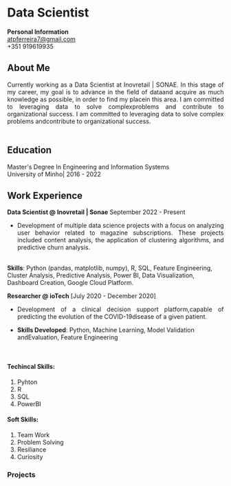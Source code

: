 # Data Scientist 

**Personal Information** <br>
atpferreira7@gmail.com <br>
+351 919619935

## About Me
 <div style="text-align: justify;">Currently working as a Data Scientist at Inovretail | SONAE.
In this stage of my career, my goal is to advance in the field of dataand acquire as much knowledge as possible, in order to find my placein this area. I am committed to leveraging data to solve complexproblems and contribute to organizational success.
I am committed to leveraging data to solve complex problems andcontribute to organizational success.</div> <br>

## Education 
Master's Degree In Engineering and Information Systems <br>
University of Minho| 2016 - 2022


## Work Experience 

**Data Scientist @ Inovretail | Sonae** September 2022 - Present
- <div style="text-align: justify;"> Development of multiple data science projects with a focus on analyzing user behavior related to magazine subscriptions. These projects included content analysis, the application of clustering algorithms, and predictive churn analysis. </div> <br>
**Skills**: Python (pandas, matplotlib, numpy), R, SQL, Feature Engineering, Cluster Analysis, Predictive Analysis, Power BI, Data Visualization, Dashboard Creation, Google Cloud Platform.
 <br>

**Researcher @ ioTech** [July 2020 - December 2020]

- <div style="text-align: justify;"> Development of a clinical decision support platform,capable of predicting the evolution of the COVID-19disease of a given patient. </div>
  
- **Skills Developed**: Python, Machine Learning, Model Validation andEvaluation, Feature Engineering
 <br>

#### Techincal Skills: 
1. Pyhton
2. R
3. SQL
4. PowerBI

#### Soft Skills: 
1. Team Work
2. Problem Solving
3. Resiliance
4. Curiosity 

### Projects
